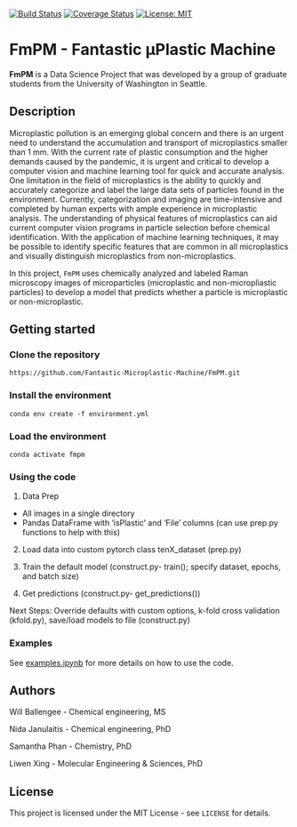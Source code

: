 [![Build Status](https://travis-ci.com/Fantastic-Microplastic-Machine/FmPM.svg?branch=main)](https://travis-ci.com/github/Fantastic-Microplastic-Machine/FmPM)
[![Coverage Status](https://coveralls.io/repos/github/Fantastic-Microplastic-Machine/FmPM/badge.svg?branch=main)](https://coveralls.io/github/Fantastic-Microplastic-Machine/FmPM?branch=main&kill_cache=1)
[![License: MIT](https://img.shields.io/badge/license-MIT-green.svg)](https://opensource.org/licenses/MIT)

# FmPM - Fantastic μPlastic Machine
**FmPM** is a Data Science Project that was developed by a group of graduate students from the University of Washington in Seattle.

## Description
Microplastic pollution is an emerging global concern and there is an urgent need to understand the accumulation and transport of microplastics smaller than 1 mm. With the current rate of plastic consumption and the higher demands caused by the pandemic, it is urgent and critical to develop a computer vision and machine learning tool for quick and accurate analysis. One limitation in the field of microplastics is the ability to quickly and accurately categorize and label the large data sets of particles found in the environment. Currently, categorization and imaging are time-intensive and completed by human experts with ample experience in microplastic analysis. The understanding of physical features of microplastics can aid current computer vision programs in particle selection before chemical identification. With the application of machine learning techniques, it may be possible to identify specific features that are common in all microplastics and visually distinguish microplastics from non-microplastics. 

In this project, `FmPM` uses chemically analyzed and labeled Raman microscopy images of microparticles (microplastic and non-micropliastic particles) to develop a model that predicts whether a particle is microplastic or non-microplastic. 


## Getting started
### Clone the repository
```
https://github.com/Fantastic-Microplastic-Machine/FmPM.git
```

### Install the environment

```
conda env create -f environment.yml
```
### Load the environment
```
conda activate fmpm
```

### Using the code
1. Data Prep 
- All images in a single directory
- Pandas DataFrame with ‘isPlastic’ and ‘File’ columns (can use prep.py functions to help with this)

2. Load data into custom pytorch class tenX_dataset (prep.py)

3. Train the default model (construct.py- train();  specify dataset, epochs, and batch size)

4. Get predictions (construct.py- get_predictions())

Next Steps: Override defaults with custom options, k-fold cross validation (kfold.py), save/load models to file (construct.py)

### Examples

See [examples.ipynb](https://github.com/Fantastic-Microplastic-Machine/FmPM/blob/main/examples.ipynb) for more details on how to use the code.

## Authors
Will Ballengee - Chemical engineering, MS

Nida Janulaitis - Chemical engineering, PhD

Samantha Phan - Chemistry, PhD

Liwen Xing - Molecular Engineering & Sciences, PhD


## License

This project is licensed under the MIT License - see `LICENSE` for details.
